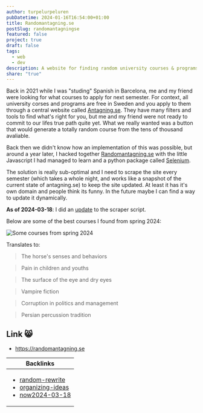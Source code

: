 ```yaml
---
author: turpelurpeluren
pubDatetime: 2024-01-16T16:54:00+01:00
title: Randomantagning.se
postSlug: randomantagningse
featured: false
project: true
draft: false
tags:
  - web
  - dev
description: A website for finding random university courses & programs.
share: "true"
---
```


Back in 2021 while I was "studing" Spanish in Barcelona, me and my friend were looking for what courses to apply for next semester. For context, all university corses and programs are free in Sweden and you apply to them through a central website called [Antagning.se](https://antagning.se). They have many filters and tools to find what's right for you, but me and my friend were not ready to commit to our lifes true path quite yet. What we really wanted was a button that would generate a totally random course from the tens of thousand avaliable. 

Back then we didn't know how an implementation of this was possible, but around a year later, I hacked together [Randomantagning.se](https://randomantagning.se) with the little Javascript I had managed to learn and a python package called [Selenium](https://pypi.org/project/selenium/).

The solution is really sub-optimal and I need to scrape the site every semester (which takes a whole night, and works like a snapshot of the current state of antagning.se) to keep the site updated. At least it has it's own domain and people think its funny. In the future maybe I can find a way to update it dynamically.

**As of 2024-03-18**: I did an [update](/posts/random-rewrite) to the scraper script.

Below are some of the best courses I found from spring 2024:

![Some courses from spring 2024](@assets/images/randomantagning_vt24.jpg)

Translates to:
> The horse's senses and behaviors

> Pain in children and youths

> The surface of the eye and dry eyes

> Vampire fiction

> Corruption in politics and management

> Persian percussion tradition


## Link 😸
- https://randomantagning.se

| Backlinks                                                                                                                                                                |
| ------------------------------------------------------------------------------------------------------------------------------------------------------------------------ |
| <ul><li>[random-rewrite](/posts/random-rewrite)</li><li>[organizing-ideas](/posts/organizing-ideas)</li><li>[now2024-03-18](/now)</li></ul> |
